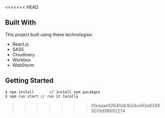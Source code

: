 <<<<<<< HEAD

## Built With

This project built using these technologies:
- React.js
- SASS
- Cloudinary
- Workbox
- WebStorm

## Getting Started

```terminal
$ npm install       // install npm pacakges
$ npm run start // run it locally
```
>>>>>>> 0feaaae92640db1b24ce93e9349307dd98602274
